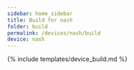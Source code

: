 ```yaml
---
sidebar: home_sidebar
title: Build for nash
folder: build
permalink: /devices/nash/build
device: nash
---
```

{% include templates/device_build.md %}
